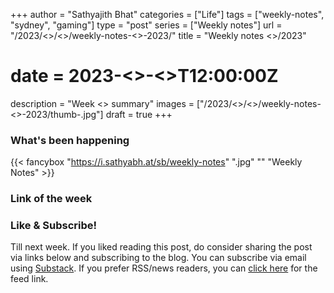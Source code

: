 +++
author = "Sathyajith Bhat"
categories = ["Life"]
tags = ["weekly-notes", "sydney", "gaming"]
type = "post"
series = ["Weekly notes"]
url = "/2023/<<month>>/<<date>>/weekly-notes-<<week>>-2023/"
title = "Weekly notes <<week>>/2023"
# date = 2023-<<month>>-<<date>>T12:00:00Z
description = "Week <<week>> summary"
images = ["/2023/<<month>>/<<day>>/weekly-notes-<<week>>-2023/thumb-.jpg"]
draft = true
+++

### What's been happening

{{< fancybox "https://i.sathyabh.at/sb/weekly-notes" ".jpg" "" "Weekly Notes" >}}

### Link of the week


### Like & Subscribe!

Till next week. If you liked reading this post, do consider sharing the post via links below and subscribing to the blog. You can subscribe via email using [Substack](https://sathyabhat.substack.com/). If you prefer RSS/news readers, you can [click here](https://sathyabh.at/index.xml) for the feed link.